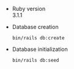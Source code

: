 * Ruby version  
  3.1.1

* Database creation  
  ```
  bin/rails db:create
  ```

* Database initialization
  ```
  bin/rails db:seed
  ```
